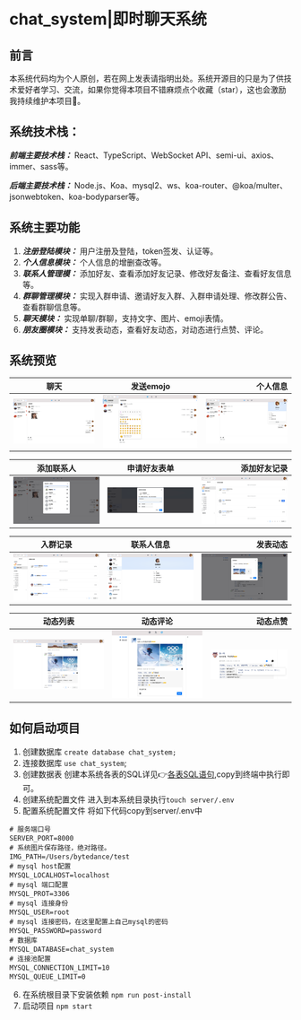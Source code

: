 # chat_system|即时聊天系统

## 前言
本系统代码均为个人原创，若在网上发表请指明出处。系统开源目的只是为了供技术爱好者学习、交流，如果你觉得本项目不错麻烦点个收藏（star），这也会激励我持续维护本项目:thinking:。

## 系统技术栈：
***前端主要技术栈：*** React、TypeScript、WebSocket API、semi-ui、axios、immer、sass等。

***后端主要技术栈：*** Node.js、Koa、mysql2、ws、koa-router、@koa/multer、jsonwebtoken、koa-bodyparser等。

## 系统主要功能
1. ***注册登陆模块：*** 用户注册及登陆，token签发、认证等。
2. ***个人信息模块：*** 个人信息的增删查改等。
3. ***联系人管理模：*** 添加好友、查看添加好友记录、修改好友备注、查看好友信息等。
4. ***群聊管理模块：*** 实现入群申请、邀请好友入群、入群申请处理、修改群公告、查看群聊信息等。
5. ***聊天模块：*** 实现单聊/群聊，支持文字、图片、emoji表情。
6. ***朋友圈模块：*** 支持发表动态，查看好友动态，对动态进行点赞、评论。

## 系统预览
聊天|发送emojo|个人信息
---|:--:|---:
![聊天](./docs/client/conversation.png)|![emoji](./docs/client/emoji.png)|![个人信息卡片](./docs/client/profileInfo.png)

添加联系人|申请好友表单|添加好友记录
---|:--:|---:
![添加联系人](./docs/client/contact.png)|![好友申请信息](./docs/client/apply.png)|![添加好友记录](./docs/client/contact_tickets.png)

入群记录|联系人信息|发表动态
---|:--:|---:
![入群记录](./docs/client/group_tickets.png)|![联系人信息](./docs/client/contactInfo.png)|![发表动态](./docs/client/release_moment.png)

动态列表|动态评论|动态点赞
---|:--:|---:
![入群记录](./docs/client/moments.png)|![动态评论](./docs/client/comment_moment.png)|![动态点赞](./docs/client/like_moment.png)

## 如何启动项目
1. 创建数据库
`create database chat_system;`
2. 连接数据库
`use chat_system`;
3. 创建数据表
创建本系统各表的SQL详见:point_right:[各表SQL语句](./docs/server/tables.md),copy到终端中执行即可。
4. 创建系统配置文件
进入到本系统目录执行`touch server/.env`
5. 配置系统配置文件
将如下代码copy到server/.env中
```
# 服务端口号
SERVER_PORT=8000 
# 系统图片保存路径，绝对路径。
IMG_PATH=/Users/bytedance/test
# mysql host配置
MYSQL_LOCALHOST=localhost 
# mysql 端口配置
MYSQL_PROT=3306
# mysql 连接身份
MYSQL_USER=root
# mysql 连接密码，在这里配置上自己mysql的密码
MYSQL_PASSWORD=password
# 数据库
MYSQL_DATABASE=chat_system
# 连接池配置
MYSQL_CONNECTION_LIMIT=10
MYSQL_QUEUE_LIMIT=0
```
6. 在系统根目录下安装依赖
`npm run post-install`
7. 启动项目
`npm start`
